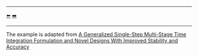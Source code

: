 ***
[⬅️](../019/README.md "Previous example")
[➡️](../021/README.md "Next example")
***
The example is adapted from [A Generalized Single-Step Multi-Stage Time Integration Formulation and Novel Designs With Improved Stability and Accuracy](https://doi.org/10.1002/nme.7658)

